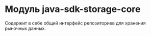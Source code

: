 # Модуль java-sdk-storage-core

Содержит в себе общий интерфейс репозиториев для хранения рыночных данных.

